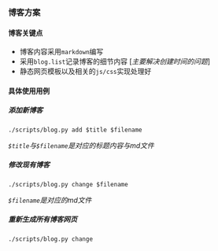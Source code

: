 ### 博客方案 ###

#### 博客关键点 ####

* 博客内容采用`markdown`编写
* 采用`blog.list`记录博客的细节内容 [_主要解决创建时间的问题_] 
* 静态网页模板以及相关的`js/css`实现处理好

#### 具体使用用例 ####
##### 添加新博客 #####
```
./scripts/blog.py add $title $filename
```
_`$title`与`$filename`是对应的标题内容与md文件_

##### 修改现有博客 #####
```
./scripts/blog.py change $filename
```
_`$filename`是对应的md文件_

##### 重新生成所有博客网页 #####
```
./scripts/blog.py change
```
